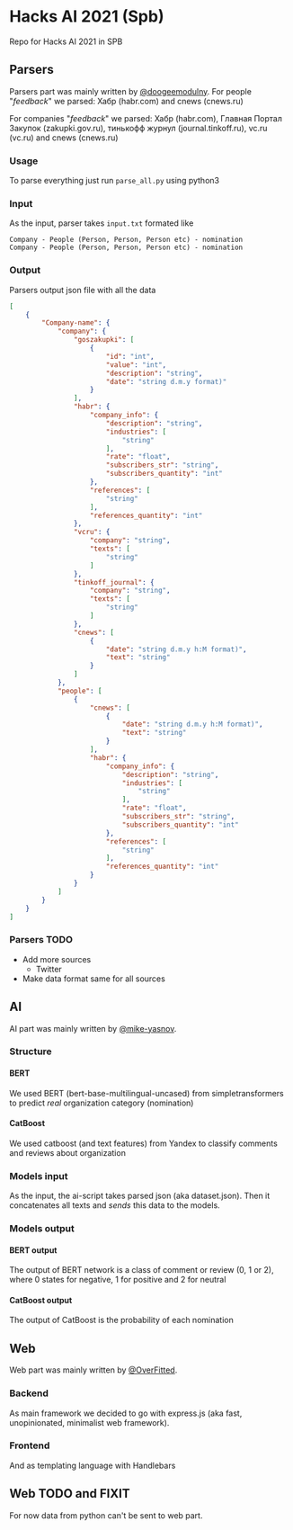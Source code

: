 # Hacks AI 2021 (Spb)

Repo for Hacks AI 2021 in SPB

## Parsers

Parsers part was mainly written by [@doogeemodulny](https://github.com/doogeemodulny/).
For people "*feedback*" we parsed:
Хабр (habr.com) and cnews (cnews.ru)

For companies "*feedback*" we parsed:
Хабр (habr.com), Главная Портал Закупок (zakupki.gov.ru), тинькофф журнул (journal.tinkoff.ru), vc.ru (vc.ru) and cnews (cnews.ru)

### Usage

To parse everything just run `parse_all.py` using python3

### Input

As the input, parser takes `input.txt` formated like

```text
Company - People (Person, Person, Person etc) - nomination
Company - People (Person, Person, Person etc) - nomination
```

### Output

Parsers output json file with all the data

```json
[
    {
        "Company-name": {
            "company": {
                "goszakupki": [
                    {
                        "id": "int",
                        "value": "int",
                        "description": "string",
                        "date": "string d.m.y format)"
                    }
                ],
                "habr": {
                    "company_info": {
                        "description": "string",
                        "industries": [
                            "string"
                        ],
                        "rate": "float",
                        "subscribers_str": "string",
                        "subscribers_quantity": "int"
                    },
                    "references": [
                        "string"
                    ],
                    "references_quantity": "int"
                },
                "vcru": {
                    "company": "string",
                    "texts": [
                        "string"
                    ]
                },
                "tinkoff_journal": {
                    "company": "string",
                    "texts": [
                        "string"
                    ]
                },
                "cnews": [
                    {
                        "date": "string d.m.y h:M format)",
                        "text": "string"
                    }
                ]
            },
            "people": [
                {
                    "cnews": [
                        {
                            "date": "string d.m.y h:M format)",
                            "text": "string"
                        }
                    ],
                    "habr": {
                        "company_info": {
                            "description": "string",
                            "industries": [
                                "string"
                            ],
                            "rate": "float",
                            "subscribers_str": "string",
                            "subscribers_quantity": "int"
                        },
                        "references": [
                            "string"
                        ],
                        "references_quantity": "int"
                    }
                }
            ]
        }
    }
]
```

### Parsers TODO

* Add more sources
  * Twitter
* Make data format same for all sources

## AI

AI part was mainly written by [@mike-yasnov](https://github.com/mike-yasunov/).

### Structure

#### BERT

We used BERT (bert-base-multilingual-uncased) from simpletransformers to predict *real* organization category (nomination)

#### CatBoost

We used catboost (and text features) from Yandex to classify comments and reviews about organization

### Models input

As the input, the ai-script takes parsed json (aka dataset.json). Then it concatenates all texts and *sends* this data to the models.

### Models output

#### BERT output

The output of BERT network is a class of comment or review (0, 1 or 2), where 0 states for negative, 1 for positive and 2 for neutral

#### CatBoost output

The output of CatBoost is the probability of each nomination

## Web

Web part was mainly written by [@OverFitted](https://github.com/OverFitted).

### Backend

As main framework we decided to go with express.js (aka fast, unopinionated, minimalist web framework).

### Frontend

And as templating language with Handlebars

## Web TODO and FIXIT

For now data from python can't be sent to web part.
